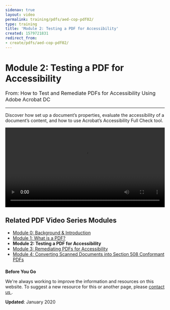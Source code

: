 ```yaml
---
sidenav: true
layout: video
permalink: training/pdfs/aed-cop-pdf02/
type: training
title: 'Module 2: Testing a PDF for Accessibility'
created: 1579721831
redirect_from:
- create/pdfs/aed-cop-pdf02/
---
```


# Module 2: Testing a PDF for Accessibility

<p style="font-size:115%">
  From: How to Test and Remediate PDFs for Accessibility Using Adobe Acrobat DC
</p>

* * *

Discover how set up a document&rsquo;s properties, evaluate the accessibility of a document&rsquo;s content, and how to use Acrobat&rsquo;s Accessibility Full Check tool.

<video controls="controls" data-vscid="3qesx4ovd" style="width:100%"><source src="https://assets.section508.gov/files/aed-cop-pdf-m02.mp4" type="video/mp4" /></video>

## Related PDF Video Series Modules

  * [Module 0: Background & Introduction][1]
  * [Module 1: What is a PDF?][2]
  * **Module 2: Testing a PDF for Accessibility**
  * [Module 3: Remediating PDFs for Accessibility][3]
  * [Module 4: Converting Scanned Documents into Section 508 Conformant PDFs][4]

<div class="border-base radius-lg border-1px" style="margin-top: 1.5em;">
<div class="padding-1">
<p class="text-large"><strong>Before You Go</strong></p>
<p>We're always working to improve the information and resources on this website. To suggest a new resource for this or another page, please <a href="mailto:section.508@gsa.gov">contact us
</a>.</p>
</div>
</div>

**Updated**: January 2020

 [1]: {{site.baseurl}}/training/pdfs/aed-cop-pdf00
 [2]: {{site.baseurl}}/training/pdfs/aed-cop-pdf01
 [3]: {{site.baseurl}}/training/pdfs/aed-cop-pdf03
 [4]: {{site.baseurl}}/training/pdfs/aed-cop-pdf04